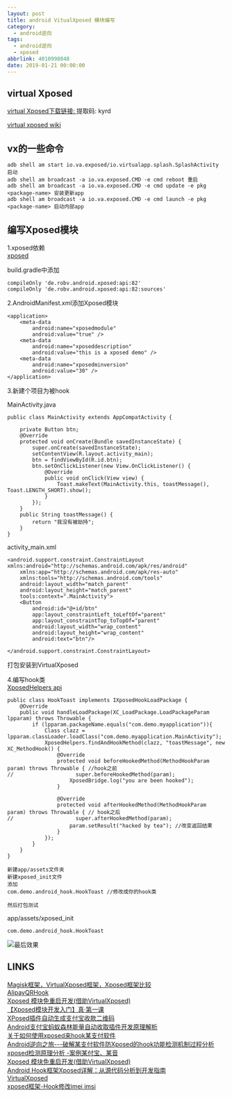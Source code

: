 ```yaml
---
layout: post
title: android VitualXposed 模块编写
category: 
  - android逆向
tags: 
  - android逆向 
  - xposed
abbrlink: 4010998048
date: 2019-01-21 00:00:00
---
```


## virtual Xposed
[virtual Xposed下载链接: ](https://pan.baidu.com/s/1GHoOGm7DuBtkL9AgsaJvNA)
提取码: kyrd    

[virtual xposed wiki](https://github.com/android-hacker/VirtualXposed/wiki/Utilities-For-Xposed-Module-Developer)  


## vx的一些命令
    
    adb shell am start io.va.exposed/io.virtualapp.splash.SplashActivity 启动
    adb shell am broadcast -a io.va.exposed.CMD -e cmd reboot 重启
    adb shell am broadcast -a io.va.exposed.CMD -e cmd update -e pkg <package-name> 安装更新app
    adb shell am broadcast -a io.va.exposed.CMD -e cmd launch -e pkg <package-name> 启动内部app

## 编写Xposed模块

1.xposed依赖  
[xposed](https://jcenter.bintray.com/de/robv/android/xposed/api/)  

build.gradle中添加  

```
compileOnly 'de.robv.android.xposed:api:82'
compileOnly 'de.robv.android.xposed:api:82:sources'
```

2.AndroidManifest.xml添加Xposed模块  

```
<application>
	<meta-data
        android:name="xposedmodule"
        android:value="true" />
    <meta-data
        android:name="xposeddescription"
        android:value="this is a xposed demo" />
    <meta-data
        android:name="xposedminversion"
        android:value="30" />
</application>
```

3.新建个项目为被hook  

MainActivity.java  
```
public class MainActivity extends AppCompatActivity {

    private Button btn;
    @Override
    protected void onCreate(Bundle savedInstanceState) {
        super.onCreate(savedInstanceState);
        setContentView(R.layout.activity_main);
        btn = findViewById(R.id.btn);
        btn.setOnClickListener(new View.OnClickListener() {
            @Override
            public void onClick(View view) {
                Toast.makeText(MainActivity.this, toastMessage(), Toast.LENGTH_SHORT).show();
            }
        });
    }
    public String toastMessage() {
        return "我没有被劫持";
    }
}
```
activity_main.xml  

```
<android.support.constraint.ConstraintLayout xmlns:android="http://schemas.android.com/apk/res/android"
    xmlns:app="http://schemas.android.com/apk/res-auto"
    xmlns:tools="http://schemas.android.com/tools"
    android:layout_width="match_parent"
    android:layout_height="match_parent"
    tools:context=".MainActivity">
    <Button
        android:id="@+id/btn"
        app:layout_constraintLeft_toLeftOf="parent"
        app:layout_constraintTop_toTopOf="parent"
        android:layout_width="wrap_content"
        android:layout_height="wrap_content"
        android:text="btn"/>

</android.support.constraint.ConstraintLayout>

```
打包安装到VirtualXposed  

4.编写hook类   
[XposedHelpers api](https://api.xposed.info/reference/de/robv/android/xposed/XposedHelpers.html)  

```
public class HookToast implements IXposedHookLoadPackage {
    @Override
    public void handleLoadPackage(XC_LoadPackage.LoadPackageParam lpparam) throws Throwable {
        if (lpparam.packageName.equals("com.demo.myapplication")){
            Class clazz = lpparam.classLoader.loadClass("com.demo.myapplication.MainActivity");
            XposedHelpers.findAndHookMethod(clazz, "toastMessage", new XC_MethodHook() {
                @Override
                protected void beforeHookedMethod(MethodHookParam param) throws Throwable { //hook之前
//                    super.beforeHookedMethod(param);
                    XposedBridge.log("you are been hooked"); 
                }

                @Override
                protected void afterHookedMethod(MethodHookParam param) throws Throwable { // hook之后
//                    super.afterHookedMethod(param);
                    param.setResult("hacked by tea"); //改变返回结果 
                }
            });
        }
    }
}
```




	新建app/assets文件夹
	新建xposed_init文件
	添加
	com.demo.android_hook.HookToast //修改成你的hook类

	然后打包测试

app/assets/xposed_init  

    com.demo.android_hook.HookToast


![最后效果](https://coding.net/u/tea9/p/image/git/raw/master/blog_img/27/01.jpg)  

## LINKS

[Magisk框架，VirtualXposed框架，Xposed框架比较](https://blog.csdn.net/ZhangChengHai/article/details/82950334)  
[AlipayQRHook](https://github.com/wayu002/AlipayQRHook)  
[Xposed 模块免重启开发(借助VirtualXposed)](https://www.jianshu.com/p/938e8c4c00df)  
[【Xposed模块开发入门】真·第一课](https://www.52pojie.cn/thread-688466-1-1.html)  
[XPosed插件自动生成支付宝收款二维码](https://www.52pojie.cn/thread-821871-1-1.html)  
[Android支付宝蚂蚁森林能量自动收取插件开发原理解析](https://www.52pojie.cn/forum.php?mod=viewthread&tid=794312&extra=page%3D1%26filter%3Ddigest%26digest%3D1)  
[关于如何使用xposed来hook某支付软件](https://blog.csdn.net/ryan168/article/details/82462821)  
[Android逆向之旅---破解某支付软件防Xposed的hook功能检测机制过程分析](https://blog.csdn.net/jiangwei0910410003/article/details/80037971)  
[xposed检测原理分析 -案例某付宝、某音](https://blog.csdn.net/ly_xiamu/article/details/81940896)  
[Xposed 模块免重启开发(借助VirtualXposed)](https://www.jianshu.com/p/938e8c4c00df)  
[Android Hook框架Xposed详解：从源代码分析到开发指南](https://blog.csdn.net/zhangmiaoping23/article/details/53365780)  
[VirtualXposed](https://blog.csdn.net/zhangmiaoping23/article/details/80432276)  
[xposed框架-Hook修改imei imsi](https://blog.csdn.net/d3soft/article/details/53209352)  